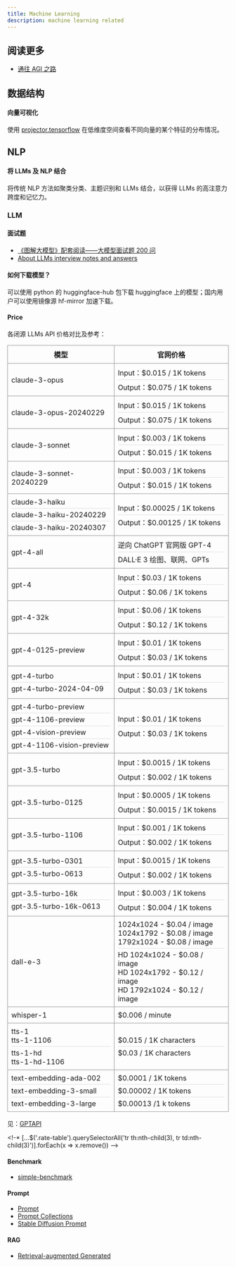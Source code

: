```yaml
---
title: Machine Learning
description: machine learning related
---
```


## 阅读更多

* [通往 AGI 之路](https://waytoagi.feishu.cn/wiki/QPe5w5g7UisbEkkow8XcDmOpn8e)

## 数据结构

#### 向量可视化

使用 [projector.tensorflow](https://projector.tensorflow.org/) 在低维度空间查看不同向量的某个特征的分布情况。

## NLP

#### 将 LLMs 及 NLP 结合

将传统 NLP 方法如聚类分类、主题识别和 LLMs 结合，以获得 LLMs 的高注意力跨度和记忆力。

### LLM

#### 面试题

* [《图解大模型》配套阅读——大模型面试题 200 问](https://zhuanlan.zhihu.com/p/1899948583878394136)
* [About LLMs interview notes and answers](https://github.com/naginoa/LLMs_interview_notes)

#### 如何下载模型？

可以使用 python 的 huggingface-hub 包下载 huggingface 上的模型；国内用户可以使用镜像源 hf-mirror 加速下载。

#### Price

各闭源 LLMs API 价格对比及参考：

<table class="rate-table">
  <tbody>
    <tr>
      <th
        style="
          border: 1px solid rgb(150, 150, 150);
          padding: 8px;
          text-align: center;
        "
      >
        模型
      </th>
      <th
        style="
          border: 1px solid rgb(150, 150, 150);
          padding: 8px;
          text-align: center;
        "
      >
        官网价格
      </th>
    </tr>
    <tr>
      <td style="border: 1px solid rgb(150, 150, 150); padding: 8px">
        claude-3-opus
      </td>
      <td style="border: 1px solid rgb(150, 150, 150); padding: 8px">
        Input：$0.015 / 1K tokens
        <div style="border-top: 1px solid #ddd; margin: 4px 0"></div>
        Output：$0.075 / 1K tokens
      </td>
    </tr>
    <tr>
      <td style="border: 1px solid rgb(150, 150, 150); padding: 8px">
        claude-3-opus-20240229
      </td>
      <td style="border: 1px solid rgb(150, 150, 150); padding: 8px">
        Input：$0.015 / 1K tokens
        <div style="border-top: 1px solid #ddd; margin: 4px 0"></div>
        Output：$0.075 / 1K tokens
      </td>
    </tr>
    <tr>
      <td style="border: 1px solid rgb(150, 150, 150); padding: 8px">
        claude-3-sonnet
      </td>
      <td style="border: 1px solid rgb(150, 150, 150); padding: 8px">
        Input：$0.003 / 1K tokens
        <div style="border-top: 1px solid #ddd; margin: 4px 0"></div>
        Output：$0.015 / 1K tokens
      </td>
    </tr>
    <tr>
      <td style="border: 1px solid rgb(150, 150, 150); padding: 8px">
        claude-3-sonnet-20240229
      </td>
      <td style="border: 1px solid rgb(150, 150, 150); padding: 8px">
        Input：$0.003 / 1K tokens
        <div style="border-top: 1px solid #ddd; margin: 4px 0"></div>
        Output：$0.015 / 1K tokens
      </td>
    </tr>
    <tr>
      <td style="border: 1px solid rgb(150, 150, 150); padding: 8px">
        claude-3-haiku
        <div style="border-top: 1px solid #ddd; margin: 4px 0"></div>
        claude-3-haiku-20240229
        <div style="border-top: 1px solid #ddd; margin: 4px 0"></div>
        claude-3-haiku-20240307
      </td>
      <td style="border: 1px solid rgb(150, 150, 150); padding: 8px">
        Input：$0.00025 / 1K tokens
        <div style="border-top: 1px solid #ddd; margin: 4px 0"></div>
        Output：$0.00125 / 1K tokens
      </td>
    </tr>
    <tr>
      <td style="border: 1px solid rgb(150, 150, 150); padding: 8px">
        gpt-4-all
      </td>
      <td style="border: 1px solid rgb(150, 150, 150); padding: 8px">
        逆向 ChatGPT 官网版 GPT-4
        <div style="border-top: 1px solid #ddd; margin: 4px 0"></div>
        DALL·E 3 绘图、联网、GPTs
      </td>
    </tr>
    <tr>
      <td style="border: 1px solid rgb(150, 150, 150); padding: 8px">gpt-4</td>
      <td style="border: 1px solid rgb(150, 150, 150); padding: 8px">
        Input：$0.03 / 1K tokens
        <div style="border-top: 1px solid #ddd; margin: 4px 0"></div>
        Output：$0.06 / 1K tokens
      </td>
    </tr>
    <tr>
      <td style="border: 1px solid rgb(150, 150, 150); padding: 8px">
        gpt-4-32k
      </td>
      <td style="border: 1px solid rgb(150, 150, 150); padding: 8px">
        Input：$0.06 / 1K tokens
        <div style="border-top: 1px solid #ddd; margin: 4px 0"></div>
        Output：$0.12 / 1K tokens
      </td>
    </tr>
    <tr>
      <td style="border: 1px solid rgb(150, 150, 150); padding: 8px">
        gpt-4-0125-preview
      </td>
      <td style="border: 1px solid rgb(150, 150, 150); padding: 8px">
        Input：$0.01 / 1K tokens
        <div style="border-top: 1px solid #ddd; margin: 4px 0"></div>
        Output：$0.03 / 1K tokens
      </td>
    </tr>
    <tr>
      <td style="border: 1px solid rgb(150, 150, 150); padding: 8px">
        gpt-4-turbo
        <div style="border-top: 1px solid #ddd; margin: 4px 0"></div>
        gpt-4-turbo-2024-04-09
      </td>
      <td style="border: 1px solid rgb(150, 150, 150); padding: 8px">
        Input：$0.01 / 1K tokens
        <div style="border-top: 1px solid #ddd; margin: 4px 0"></div>
        Output：$0.03 / 1K tokens
      </td>
    </tr>
    <tr>
      <td style="border: 1px solid rgb(150, 150, 150); padding: 8px">
        gpt-4-turbo-preview
        <div style="border-top: 1px solid #ddd; margin: 4px 0"></div>
        gpt-4-1106-preview
        <div style="border-top: 1px solid #ddd; margin: 4px 0"></div>
        gpt-4-vision-preview
        <div style="border-top: 1px solid #ddd; margin: 4px 0"></div>
        gpt-4-1106-vision-preview
      </td>
      <td style="border: 1px solid rgb(150, 150, 150); padding: 8px">
        Input：$0.01 / 1K tokens
        <div style="border-top: 1px solid #ddd; margin: 4px 0"></div>
        Output：$0.03 / 1K tokens
      </td>
    </tr>
    <tr>
      <td style="border: 1px solid rgb(150, 150, 150); padding: 8px">
        gpt-3.5-turbo
      </td>
      <td style="border: 1px solid rgb(150, 150, 150); padding: 8px">
        Input：$0.0015 / 1K tokens
        <div style="border-top: 1px solid #ddd; margin: 4px 0"></div>
        Output：$0.002 / 1K tokens
      </td>
    </tr>
    <tr>
      <td style="border: 1px solid rgb(150, 150, 150); padding: 8px">
        gpt-3.5-turbo-0125
      </td>
      <td style="border: 1px solid rgb(150, 150, 150); padding: 8px">
        Input：$0.0005 / 1K tokens
        <div style="border-top: 1px solid #ddd; margin: 4px 0"></div>
        Output：$0.0015 / 1K tokens
      </td>
    </tr>
    <tr>
      <td style="border: 1px solid rgb(150, 150, 150); padding: 8px">
        gpt-3.5-turbo-1106
      </td>
      <td style="border: 1px solid rgb(150, 150, 150); padding: 8px">
        Input：$0.001 / 1K tokens
        <div style="border-top: 1px solid #ddd; margin: 4px 0"></div>
        Output：$0.002 / 1K tokens
      </td>
    </tr>
    <tr>
      <td style="border: 1px solid rgb(150, 150, 150); padding: 8px">
        gpt-3.5-turbo-0301
        <div style="border-top: 1px solid #ddd; margin: 4px 0"></div>
        gpt-3.5-turbo-0613
      </td>
      <td style="border: 1px solid rgb(150, 150, 150); padding: 8px">
        Input：$0.0015 / 1K tokens
        <div style="border-top: 1px solid #ddd; margin: 4px 0"></div>
        Output：$0.002 / 1K tokens
      </td>
    </tr>
    <tr>
      <td style="border: 1px solid rgb(150, 150, 150); padding: 8px">
        gpt-3.5-turbo-16k
        <div style="border-top: 1px solid #ddd; margin: 4px 0"></div>
        gpt-3.5-turbo-16k-0613
      </td>
      <td style="border: 1px solid rgb(150, 150, 150); padding: 8px">
        Input：$0.003 / 1K tokens
        <div style="border-top: 1px solid #ddd; margin: 4px 0"></div>
        Output：$0.004 / 1K tokens
      </td>
    </tr>
    <tr>
      <td style="border: 1px solid rgb(150, 150, 150); padding: 8px">
        dall-e-3
      </td>
      <td style="border: 1px solid rgb(150, 150, 150); padding: 8px">
        1024x1024 - $0.04 / image<br />
        1024x1792 - $0.08 / image<br />
        1792x1024 - $0.08 / image
        <div style="border-top: 1px solid #ddd; margin: 4px 0"></div>
        HD 1024x1024 - $0.08 / image<br />
        HD 1024x1792 - $0.12 / image<br />
        HD 1792x1024 - $0.12 / image
      </td>
    </tr>
    <tr>
      <td style="border: 1px solid rgb(150, 150, 150); padding: 8px">
        whisper-1
      </td>
      <td style="border: 1px solid rgb(150, 150, 150); padding: 8px">
        $0.006 / minute
      </td>
    </tr>
    <tr>
      <td style="border: 1px solid rgb(150, 150, 150); padding: 8px">
        tts-1<br />
        tts-1-1106
        <div style="border-top: 1px solid #ddd; margin: 4px 0"></div>
        tts-1-hd<br />
        tts-1-hd-1106
      </td>
      <td style="border: 1px solid rgb(150, 150, 150); padding: 8px">
        $0.015 / 1K characters<br />
        <div style="border-top: 1px solid #ddd; margin: 4px 0"></div>
        $0.03 / 1K characters<br />
      </td>
    </tr>
    <tr>
      <td style="border: 1px solid rgb(150, 150, 150); padding: 8px">
        text-embedding-ada-002
        <div style="border-top: 1px solid #ddd; margin: 4px 0"></div>
        text-embedding-3-small
        <div style="border-top: 1px solid #ddd; margin: 4px 0"></div>
        text-embedding-3-large
      </td>
      <td style="border: 1px solid rgb(150, 150, 150); padding: 8px">
        $0.0001 / 1K tokens
        <div style="border-top: 1px solid #ddd; margin: 4px 0"></div>
        $0.00002 / 1K tokens
        <div style="border-top: 1px solid #ddd; margin: 4px 0"></div>
        $0.00013 /1 k tokens
      </td>
    </tr>
  </tbody>
</table>

见：[GPTAPI](https://www.gptapi.us/)

<!-* [...$('.rate-table').querySelectorAll('tr th:nth-child(3), tr td:nth-child(3)')].forEach(x => x.remove()) -->

#### Benchmark

* [simple-benchmark](/maps/_ai/benchmark/simple)

#### Prompt

* [Prompt](/maps/_ai/prompt/prompt)
* [Prompt Collections](/maps/_ai/prompt/prompt-collections)
* [Stable Diffusion Prompt](/maps/_ai/image/stable-diffusion)

#### RAG

* [Retrieval-augmented Generated](/maps/_ai/rag/rag)
